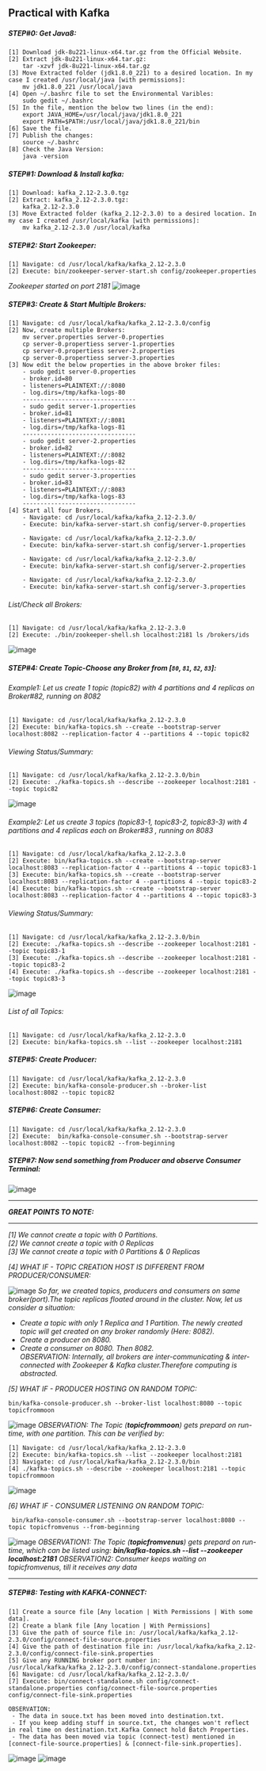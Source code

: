 ## Practical with Kafka

##### STEP#0: Get Java8:

```
[1] Download jdk-8u221-linux-x64.tar.gz from the Official Website.
[2] Extract jdk-8u221-linux-x64.tar.gz:
    tar -xzvf jdk-8u221-linux-x64.tar.gz
[3] Move Extracted folder (jdk1.8.0_221) to a desired location. In my case I created /usr/local/java [with permissions]:
    mv jdk1.8.0_221 /usr/local/java
[4] Open ~/.bashrc file to set the Environmental Varibles:
    sudo gedit ~/.bashrc	
[5] In the file, mention the below two lines (in the end):
    export JAVA_HOME=/usr/local/java/jdk1.8.0_221
    export PATH=$PATH:/usr/local/java/jdk1.8.0_221/bin
[6] Save the file.
[7] Publish the changes:
    source ~/.bashrc
[8] Check the Java Version: 
    java -version
```
##### STEP#1: Download & Install kafka:
```
[1] Download: kafka_2.12-2.3.0.tgz
[2] Extract: kafka_2.12-2.3.0.tgz:
    kafka_2.12-2.3.0
[3] Move Extracted folder (kafka_2.12-2.3.0) to a desired location. In my case I created /usr/local/kafka [with permissions]:
    mv kafka_2.12-2.3.0 /usr/local/kafka       
```
##### STEP#2: Start Zookeeper:
```
[1] Navigate: cd /usr/local/kafka/kafka_2.12-2.3.0
[2] Execute: bin/zookeeper-server-start.sh config/zookeeper.properties 
```
*Zookeeper started on port 2181*
![image](https://user-images.githubusercontent.com/45539698/66250650-2892d200-e763-11e9-9a29-2255515a6c16.png)


##### STEP#3: Create & Start Multiple Brokers:
```
[1] Navigate: cd /usr/local/kafka/kafka_2.12-2.3.0/config
[2] Now, create multiple Brokers:
    mv server.properties server-0.properties
    cp server-0.propertiess server-1.properties
    cp server-0.propertiess server-2.properties
    cp server-0.propertiess server-3.properties
[3] Now edit the below properties in the above broker files:
    - sudo gedit server-0.properties
    - broker.id=80
    - listeners=PLAINTEXT://:8080
    - log.dirs=/tmp/kafka-logs-80
    --------------------------------
    - sudo gedit server-1.properties
    - broker.id=81
    - listeners=PLAINTEXT://:8081
    - log.dirs=/tmp/kafka-logs-81
    --------------------------------
    - sudo gedit server-2.properties
    - broker.id=82
    - listeners=PLAINTEXT://:8082
    - log.dirs=/tmp/kafka-logs-82
    --------------------------------
    - sudo gedit server-3.properties
    - broker.id=83
    - listeners=PLAINTEXT://:8083
    - log.dirs=/tmp/kafka-logs-83
    --------------------------------
[4] Start all four Brokers.
    - Navigate: cd /usr/local/kafka/kafka_2.12-2.3.0/
    - Execute: bin/kafka-server-start.sh config/server-0.properties 
    
    - Navigate: cd /usr/local/kafka/kafka_2.12-2.3.0/
    - Execute: bin/kafka-server-start.sh config/server-1.properties 
    
    - Navigate: cd /usr/local/kafka/kafka_2.12-2.3.0/  
    - Execute: bin/kafka-server-start.sh config/server-2.properties 
    
    - Navigate: cd /usr/local/kafka/kafka_2.12-2.3.0/ 
    - Execute: bin/kafka-server-start.sh config/server-3.properties 

```
###### List/Check all Brokers: </br>
```
[1] Navigate: cd /usr/local/kafka/kafka_2.12-2.3.0 
[2] Execute: ./bin/zookeeper-shell.sh localhost:2181 ls /brokers/ids
```
![image](https://user-images.githubusercontent.com/45539698/66376861-21bbc780-e9ce-11e9-9b9f-9fb26b299e35.png)

##### STEP#4: Create Topic-Choose any Broker from [`80`, `81`, `82`, `83`]:
###### Example1: Let us create 1 topic (topic82) with 4 partitions and 4 replicas on Broker#82, running on 8082
```
[1] Navigate: cd /usr/local/kafka/kafka_2.12-2.3.0
[2] Execute: bin/kafka-topics.sh --create --bootstrap-server localhost:8082 --replication-factor 4 --partitions 4 --topic topic82
```
###### Viewing Status/Summary:
```
[1] Navigate: cd /usr/local/kafka/kafka_2.12-2.3.0/bin
[2] Execute: ./kafka-topics.sh --describe --zookeeper localhost:2181 --topic topic82
```
![image](https://user-images.githubusercontent.com/45539698/66378693-a52ae800-e9d1-11e9-9fa6-0a2922e131f5.png)

###### Example2: Let us create 3 topics (topic83-1, topic83-2, topic83-3) with 4 partitions and 4 replicas each on Broker#83 , running on 8083
```
[1] Navigate: cd /usr/local/kafka/kafka_2.12-2.3.0
[2] Execute: bin/kafka-topics.sh --create --bootstrap-server localhost:8083 --replication-factor 4 --partitions 4 --topic topic83-1
[3] Execute: bin/kafka-topics.sh --create --bootstrap-server localhost:8083 --replication-factor 4 --partitions 4 --topic topic83-2
[4] Execute: bin/kafka-topics.sh --create --bootstrap-server localhost:8083 --replication-factor 4 --partitions 4 --topic topic83-3
```
###### Viewing Status/Summary:
```
[1] Navigate: cd /usr/local/kafka/kafka_2.12-2.3.0/bin
[2] Execute: ./kafka-topics.sh --describe --zookeeper localhost:2181 --topic topic83-1
[3] Execute: ./kafka-topics.sh --describe --zookeeper localhost:2181 --topic topic83-2
[4] Execute: ./kafka-topics.sh --describe --zookeeper localhost:2181 --topic topic83-3
```
![image](https://user-images.githubusercontent.com/45539698/66378818-ef13ce00-e9d1-11e9-8263-83304b842c08.png)

###### List of all Topics: </br>
```
[1] Navigate: cd /usr/local/kafka/kafka_2.12-2.3.0 
[2] Execute: bin/kafka-topics.sh --list --zookeeper localhost:2181 
```
##### STEP#5: Create Producer:
```
[1] Navigate: cd /usr/local/kafka/kafka_2.12-2.3.0
[2] Execute: bin/kafka-console-producer.sh --broker-list localhost:8082 --topic topic82
```

##### STEP#6: Create Consumer:
```
[1] Navigate: cd /usr/local/kafka/kafka_2.12-2.3.0
[2] Execute:  bin/kafka-console-consumer.sh --bootstrap-server localhost:8082 --topic topic82 --from-beginning
```

##### STEP#7: Now send something from Producer and observe Consumer Terminal:

![image](https://user-images.githubusercontent.com/45539698/66397406-64df6000-e9f9-11e9-960b-11ff072ecc82.png)


<hr>

***GREAT POINTS TO NOTE:***
___________________

*[1] We cannot create a topic with 0 Partitions.* </br>
*[2] We cannot create a topic with 0 Replicas* </br>
*[3] We cannot create a topic with 0 Partitions & 0 Replicas* </br>

*[4] WHAT IF - TOPIC CREATION HOST IS DIFFERENT FROM PRODUCER/CONSUMER:* </br>

![image](https://user-images.githubusercontent.com/45539698/66483187-38434b00-eac2-11e9-8cbc-bc7d80fd7633.png)
*So far, we created  topics, producers and consumers on same broker(port).The topic replicas floated around in the cluster. Now, let us consider a situation:*
 - *Create a topic with only 1 Replica and 1 Partition. The newly created topic will get created on any broker randomly (Here: 8082).* </b>
 - *Create a producer on 8080.* </br>
 - *Create a consumer on 8080. Then 8082.* </br>
*OBSERVATION: Internally, all brokers are inter-communicating & inter-connected with Zookeeper & Kafka cluster.Therefore computing is abstracted.* </br>

*[5] WHAT IF - PRODUCER HOSTING ON RANDOM TOPIC:* </br>
```
bin/kafka-console-producer.sh --broker-list localhost:8080 --topic topicfrommoon
```
![image](https://user-images.githubusercontent.com/45539698/66460800-49c22e00-ea95-11e9-8876-0820bd5f5808.png)
*OBSERVATION: The Topic (**topicfrommoon**) gets prepard on run-time, with one partition. This can be verified by:*
```
[1] Navigate: cd /usr/local/kafka/kafka_2.12-2.3.0
[2] Execute: bin/kafka-topics.sh --list --zookeeper localhost:2181
[3] Navigate: cd /usr/local/kafka/kafka_2.12-2.3.0/bin
[4] ./kafka-topics.sh --describe --zookeeper localhost:2181 --topic topicfrommoon
```
![image](https://user-images.githubusercontent.com/45539698/66472418-d5928500-eaaa-11e9-82e8-c80f2a56d78c.png)


*[6] WHAT IF - CONSUMER LISTENING ON RANDOM TOPIC:* </br>
```
 bin/kafka-console-consumer.sh --bootstrap-server localhost:8080 --topic topicfromvenus --from-beginning
```
![image](https://user-images.githubusercontent.com/45539698/66461729-4c258780-ea97-11e9-9394-6ed432b73d48.png)
*OBSERVATION1: The Topic (**topicfromvenus**) gets prepard on run-time, which can be listed using: **bin/kafka-topics.sh --list --zookeeper localhost:2181*** *OBSERVATION2: Consumer keeps waiting on topicfromvenus, till it receives any data*
<hr>

##### STEP#8: Testing with KAFKA-CONNECT:
```
[1] Create a source file [Any location | With Permissions | With some data].
[2] Create a blank file [Any location | With Permissions]
[3] Give the path of source file in: /usr/local/kafka/kafka_2.12-2.3.0/config/connect-file-source.properties
[4] Give the path of destination file in: /usr/local/kafka/kafka_2.12-2.3.0/config/connect-file-sink.properties
[5] Give any RUNNING broker port number in: /usr/local/kafka/kafka_2.12-2.3.0/config/connect-standalone.properties
[6] Navigate: cd /usr/local/kafka/kafka_2.12-2.3.0/
[7] Execute: bin/connect-standalone.sh config/connect-standalone.properties config/connect-file-source.properties config/connect-file-sink.properties

OBSERVATION: 
 - The data in souce.txt has been moved into destination.txt.
 - If you keep adding stuff in source.txt, the changes won't reflect in real time on destination.txt.Kafka Connect hold Batch Properties.
 - The data has been moved via topic (connect-test) mentioned in [connect-file-source.properties] & [connect-file-sink.properties].
```  
![image](https://user-images.githubusercontent.com/45539698/66560083-46ea3a80-eb74-11e9-8949-ffe33004eba3.png)
![image](https://user-images.githubusercontent.com/45539698/66560504-2a023700-eb75-11e9-979b-5e2312b86d4a.png)


